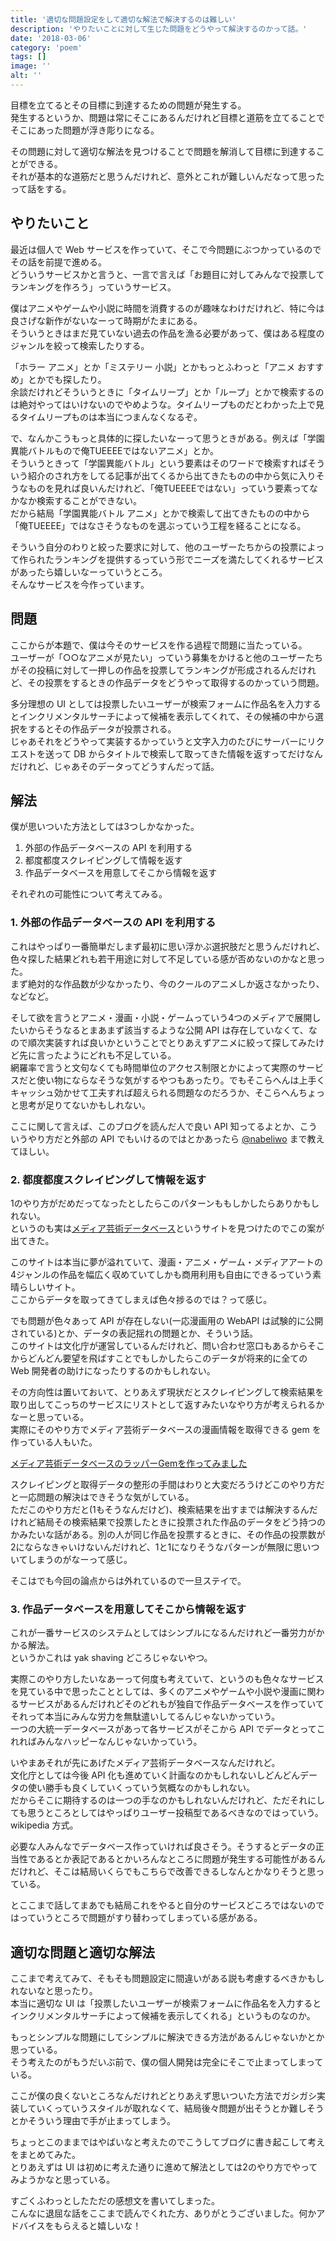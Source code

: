```yaml
---
title: '適切な問題設定をして適切な解法で解決するのは難しい'
description: 'やりたいことに対して生じた問題をどうやって解決するのかって話。'
date: '2018-03-06'
category: 'poem'
tags: []
image: ''
alt: ''
---
```


目標を立てるとその目標に到達するための問題が発生する。  
発生するというか、問題は常にそこにあるんだけれど目標と道筋を立てることでそこにあった問題が浮き彫りになる。

その問題に対して適切な解法を見つけることで問題を解消して目標に到達することができる。  
それが基本的な道筋だと思うんだけれど、意外とこれが難しいんだなって思ったって話をする。

## やりたいこと

最近は個人で Web サービスを作っていて、そこで今問題にぶつかっているのでその話を前提で進める。  
どういうサービスかと言うと、一言で言えば「お題目に対してみんなで投票してランキングを作ろう」っていうサービス。

僕はアニメやゲームや小説に時間を消費するのが趣味なわけだけれど、特に今は良さげな新作がないなーって時期がたまにある。  
そういうときはまだ見ていない過去の作品を漁る必要があって、僕はある程度のジャンルを絞って検索したりする。

「ホラー アニメ」とか「ミステリー 小説」とかもっとふわっと「アニメ おすすめ」とかでも探したり。  
余談だけれどそういうときに「タイムリープ」とか「ループ」とかで検索するのは絶対やってはいけないのでやめような。タイムリープものだとわかった上で見るタイムリープものは本当につまんなくなるぞ。

で、なんかこうもっと具体的に探したいなーって思うときがある。例えば「学園異能バトルもので俺TUEEEEではないアニメ」とか。  
そういうときって「学園異能バトル」という要素はそのワードで検索すればそういう紹介のされ方をしてる記事が出てくるから出てきたものの中から気に入りそうなものを見れば良いんだけれど、「俺TUEEEEではない」っていう要素ってなかなか検索することができない。  
だから結局「学園異能バトル アニメ」とかで検索して出てきたものの中から「俺TUEEEE」ではなさそうなものを選ぶっていう工程を経ることになる。

そういう自分のわりと絞った要求に対して、他のユーザーたちからの投票によって作られたランキングを提供するっていう形でニーズを満たしてくれるサービスがあったら嬉しいなーっていうところ。  
そんなサービスを今作っています。

## 問題

ここからが本題で、僕は今そのサービスを作る過程で問題に当たっている。  
ユーザーが「○○なアニメが見たい」っていう募集をかけると他のユーザーたちがその投稿に対して一押しの作品を投票してランキングが形成されるんだけれど、その投票をするときの作品データをどうやって取得するのかっていう問題。

多分理想の UI としては投票したいユーザーが検索フォームに作品名を入力するとインクリメンタルサーチによって候補を表示してくれて、その候補の中から選択をするとその作品データが投票される。  
じゃあそれをどうやって実装するかっていうと文字入力のたびにサーバーにリクエストを送って DB からタイトルで検索して取ってきた情報を返すってだけなんだけれど、じゃあそのデータってどうすんだって話。

## 解法

僕が思いついた方法としては3つしかなかった。

1. 外部の作品データベースの API を利用する
2. 都度都度スクレイピングして情報を返す
3. 作品データベースを用意してそこから情報を返す

それぞれの可能性について考えてみる。

### 1. 外部の作品データベースの API を利用する

これはやっぱり一番簡単だしまず最初に思い浮かぶ選択肢だと思うんだけれど、色々探した結果どれも若干用途に対して不足している感が否めないのかなと思った。  
まず絶対的な作品数が少なかったり、今のクールのアニメしか返さなかったり、などなど。

そして欲を言うとアニメ・漫画・小説・ゲームっていう4つのメディアで展開したいからそうなるとまあまず該当するような公開 API は存在していなくて、なので順次実装すれば良いかということでとりあえずアニメに絞って探してみたけど先に言ったようにどれも不足している。  
網羅率で言うと文句なくても時間単位のアクセス制限とかによって実際のサービスだと使い物にならなそうな気がするやつもあったり。でもそこらへんは上手くキャッシュ効かせて工夫すれば超えられる問題なのだろうか、そこらへんちょっと思考が足りてないかもしれない。

ここに関して言えば、このブログを読んだ人で良い API 知ってるよとか、こういうやり方だと外部の API でもいけるのではとかあったら [@nabeliwo](https://twitter.com/nabeliwo) まで教えてほしい。

### 2. 都度都度スクレイピングして情報を返す

1のやり方がだめだってなったとしたらこのパターンももしかしたらありかもしれない。  
というのも実は[メディア芸術データベース](https://mediaarts-db.bunka.go.jp)というサイトを見つけたのでこの案が出てきた。

このサイトは本当に夢が溢れていて、漫画・アニメ・ゲーム・メディアアートの4ジャンルの作品を幅広く収めていてしかも商用利用も自由にできるっていう素晴らしいサイト。  
ここからデータを取ってきてしまえば色々捗るのでは？って感じ。

でも問題が色々あって API が存在しない(一応漫画用の WebAPI は試験的に公開されている)とか、データの表記揺れの問題とか、そういう話。  
このサイトは文化庁が運営しているんだけれど、問い合わせ窓口もあるからそこからどんどん要望を飛ばすことでもしかしたらこのデータが将来的に全ての Web 開発者の助けになったりするのかもしれない。

その方向性は置いておいて、とりあえず現状だとスクレイピングして検索結果を取り出してこっちのサービスにリストとして返すみたいなやり方が考えられるかなーと思っている。  
実際にそのやり方でメディア芸術データベースの漫画情報を取得できる gem を作っている人もいた。

[メディア芸術データベースのラッパーGemを作ってみました](http://bisque.hatenablog.jp/entry/2015/03/24/%E3%83%A1%E3%83%87%E3%82%A3%E3%82%A2%E8%8A%B8%E8%A1%93%E3%83%87%E3%83%BC%E3%82%BF%E3%83%99%E3%83%BC%E3%82%B9%E3%81%AE%E3%83%A9%E3%83%83%E3%83%91%E3%83%BCGem%E3%82%92%E4%BD%9C%E3%81%A3%E3%81%A6%E3%81%BF)

スクレイピングと取得データの整形の手間はわりと大変だろうけどこのやり方だと一応問題の解決はできそうな気がしている。  
ただこのやり方だと(1もそうなんだけど)、検索結果を出すまでは解決するんだけれど結局その検索結果で投票したときに投票された作品のデータをどう持つのかみたいな話がある。別の人が同じ作品を投票するときに、その作品の投票数が2にならなきゃいけないんだけれど、1と1になりそうなパターンが無限に思いついてしまうのがなーって感じ。

そこはでも今回の論点からは外れているので一旦ステイで。

### 3. 作品データベースを用意してそこから情報を返す

これが一番サービスのシステムとしてはシンプルになるんだけれど一番労力がかかる解法。  
というかこれは yak shaving どころじゃないやつ。

実際このやり方したいなあーって何度も考えていて、というのも色々なサービスを見ている中で思ったこととしては、多くのアニメやゲームや小説や漫画に関わるサービスがあるんだけれどそのどれもが独自で作品データベースを作っていてそれって本当にみんな労力を無駄遣いしてるんじゃないかっていう。  
一つの大統一データベースがあって各サービスがそこから API でデータとってこれればみんなハッピーなんじゃないかっていう。

いやまあそれが先にあげたメディア芸術データベースなんだけれど。  
文化庁としては今後 API 化も進めていく計画なのかもしれないしどんどんデータの使い勝手も良くしていくっていう気概なのかもしれない。  
だからそこに期待するのは一つの手なのかもしれないんだけれど、ただそれにしても思うところとしてはやっぱりユーザー投稿型であるべきなのではっていう。 wikipedia 方式。

必要な人みんなでデータベース作っていければ良さそう。そうするとデータの正当性であるとか表記であるとかいろんなところに問題が発生する可能性があるんだけれど、そこは結局いくらでもこちらで改善できるしなんとかなりそうと思っている。

とここまで話してまあでも結局これをやると自分のサービスどころではないのではっていうところで問題がすり替わってしまっている感がある。

## 適切な問題と適切な解法

ここまで考えてみて、そもそも問題設定に間違いがある説も考慮するべきかもしれないなと思ったり。  
本当に適切な UI は「投票したいユーザーが検索フォームに作品名を入力するとインクリメンタルサーチによって候補を表示してくれる」というものなのか。

もっとシンプルな問題にしてシンプルに解決できる方法があるんじゃないかとか思っている。  
そう考えたのがもうだいぶ前で、僕の個人開発は完全にそこで止まってしまっている。

ここが僕の良くないところなんだけれどとりあえず思いついた方法でガシガシ実装していくっていうスタイルが取れなくて、結局後々問題が出そうとか難しそうとかそういう理由で手が止まってしまう。

ちょっとこのままではやばいなと考えたのでこうしてブログに書き起こして考えをまとめてみた。  
とりあえずは UI は初めに考えた通りに進めて解法としては2のやり方でやってみようかなと思っている。

すごくふわっとしたただの感想文を書いてしまった。  
こんなに退屈な話をここまで読んでくれた方、ありがとうございました。何かアドバイスをもらえると嬉しいな！

